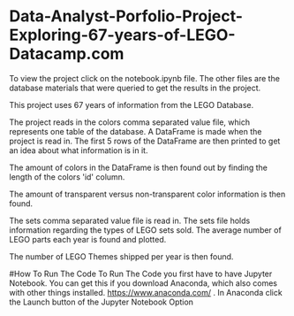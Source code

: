 # Data-Analyst-Porfolio-Project-Exploring-67-years-of-LEGO-Datacamp.com


To view the project click on the  notebook.ipynb file. The other files are the database materials that were queried to get the results in the project.

This project uses 67 years of information from the LEGO Database.

The project reads in the colors comma separated value file, which represents one table of the database.
A DataFrame is made when the project is read in. The first 5 rows of the DataFrame are then printed to get an idea about
what information is in it.

The amount of colors in the DataFrame is then found out by finding the length of the colors 'id' column.

The amount of transparent versus non-transparent color information is then found.

The sets comma separated value file is read in.  The sets file holds information regarding the types of LEGO sets sold.
The average number of LEGO parts each year is  found and plotted.

The number of LEGO Themes shipped per year is then found.

#How To Run The Code
To Run The Code you first have to have Jupyter Notebook. You can get this if you download Anaconda, which also comes with other
things installed. https://www.anaconda.com/ . In Anaconda click the Launch button of the Jupyter Notebook Option
